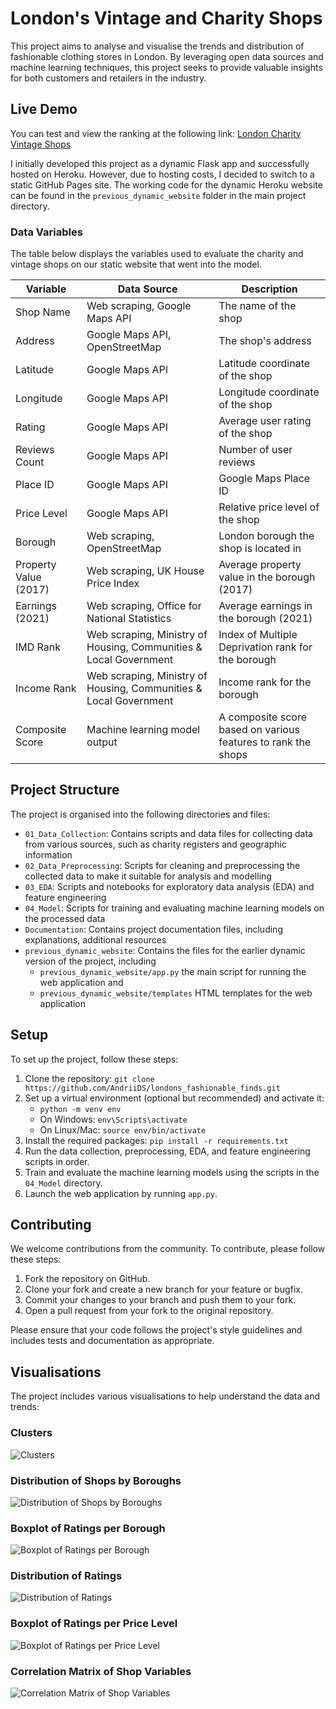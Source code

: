 # London's Vintage and Charity Shops

This project aims to analyse and visualise the trends and distribution of fashionable clothing stores in London. By leveraging open data sources and machine learning techniques, this project seeks to provide valuable insights for both customers and retailers in the industry.

## Live Demo

You can test and view the ranking at the following link: [London Charity Vintage Shops](https://andriids.github.io/londons_fashionable_finds/)

I initially developed this project as a dynamic Flask app and successfully hosted on Heroku. However, due to hosting costs, I decided to switch to a static GitHub Pages site. The working code for the dynamic Heroku website can be found in the `previous_dynamic_website` folder in the main project directory.

### Data Variables

The table below displays the variables used to evaluate the charity and vintage shops on our static website that went into the model.

| Variable                       | Data Source                                                                                               | Description |
|--------------------------------|-----------------------------------------------------------------------------------------------------------|-------------|
| Shop Name                      | Web scraping, Google Maps API                                                                             | The name of the shop |
| Address                        | Google Maps API, OpenStreetMap                                                                            | The shop's address |
| Latitude                       | Google Maps API                                                                                           | Latitude coordinate of the shop |
| Longitude                      | Google Maps API                                                                                           | Longitude coordinate of the shop |
| Rating                         | Google Maps API                                                                                           | Average user rating of the shop |
| Reviews Count                  | Google Maps API                                                                                           | Number of user reviews |
| Place ID                       | Google Maps API                                                                                           | Google Maps Place ID |
| Price Level                    | Google Maps API                                                                                           | Relative price level of the shop |
| Borough                        | Web scraping, OpenStreetMap                                                                               | London borough the shop is located in |
| Property Value (2017)          | Web scraping, UK House Price Index                                                                        | Average property value in the borough (2017) |
| Earnings (2021)                | Web scraping, Office for National Statistics                                                              | Average earnings in the borough (2021) |
| IMD Rank                       | Web scraping, Ministry of Housing, Communities & Local Government                                         | Index of Multiple Deprivation rank for the borough |
| Income Rank                    | Web scraping, Ministry of Housing, Communities & Local Government                                         | Income rank for the borough |
| Composite Score                | Machine learning model output                                                                             | A composite score based on various features to rank the shops |

## Project Structure

The project is organised into the following directories and files:

- `01_Data_Collection`: Contains scripts and data files for collecting data from various sources, such as charity registers and geographic information
- `02_Data_Preprocessing`: Scripts for cleaning and preprocessing the collected data to make it suitable for analysis and modelling
- `03_EDA`: Scripts and notebooks for exploratory data analysis (EDA) and feature engineering
- `04_Model`: Scripts for training and evaluating machine learning models on the processed data
- `Documentation`: Contains project documentation files, including explanations, additional resources
- `previous_dynamic_website`: Contains the files for the earlier dynamic version of the project, including 
   - `previous_dynamic_website/app.py` the main script for running the web application and 
   - `previous_dynamic_website/templates` HTML templates for the web application


## Setup

To set up the project, follow these steps:

1. Clone the repository: `git clone https://github.com/AndriiDS/londons_fashionable_finds.git`
2. Set up a virtual environment (optional but recommended) and activate it:
   - `python -m venv env`
   - On Windows: `env\Scripts\activate`
   - On Linux/Mac: `source env/bin/activate`
3. Install the required packages: `pip install -r requirements.txt`
4. Run the data collection, preprocessing, EDA, and feature engineering scripts in order.
5. Train and evaluate the machine learning models using the scripts in the `04_Model` directory.
6. Launch the web application by running `app.py`.

## Contributing

We welcome contributions from the community. To contribute, please follow these steps:

1. Fork the repository on GitHub.
2. Clone your fork and create a new branch for your feature or bugfix.
3. Commit your changes to your branch and push them to your fork.
4. Open a pull request from your fork to the original repository.

Please ensure that your code follows the project's style guidelines and includes tests and documentation as appropriate.


## Visualisations

The project includes various visualisations to help understand the data and trends:

### Clusters
![Clusters](./Documentation/Scatter%20Plot%20Colored%20by%20Clusters.png)

### Distribution of Shops by Boroughs
![Distribution of Shops by Boroughs](./Documentation/Distribution%20of%20Shops%20by%20Boroughs.png)

### Boxplot of Ratings per Borough
![Boxplot of Ratings per Borough](./Documentation/Boxplot%20of%20Ratings%20per%20Borough.png)

### Distribution of Ratings
![Distribution of Ratings](./Documentation/Distribution%20of%20Ratings.png)

### Boxplot of Ratings per Price Level
![Boxplot of Ratings per Price Level](./Documentation/Boxplot%20of%20Ratings%20per%20Price%20Level.png)

### Correlation Matrix of Shop Variables
![Correlation Matrix of Shop Variables](./Documentation/Correlation%20Matrix%20of%20Shop%20Variables.png)

